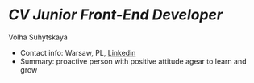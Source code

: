 # _CV Junior Front-End Developer_
Volha Suhytskaya
* Contact info: Warsaw, PL, [Linkedin](https://www.linkedin.com/in/volha-sushytskaya-047ab9174/)
* Summary: proactive person with positive attitude agear to learn and grow
